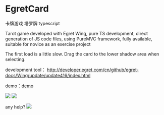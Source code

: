 # EgretCard
卡牌游戏 塔罗牌 typescript

Tarot game developed with Egret Wing, pure TS development, direct generation of JS code files, using PureMVC framework, fully available, suitable for novice as an exercise project



The first load is a little slow. Drag the card to the lower shadow area when selecting.



development tool： http://developer.egret.com/cn/github/egret-docs/Wing/update/update416/index.html

demo：<a href="http://game.linyueshan.com/egret/cards/index.html">demo<a>

![](https://github.com/strife013/EgretCard/blob/master/CardEUI3/resource/assets/s3.png)
![](https://github.com/strife013/EgretCard/blob/master/CardEUI3/egretmain.png)

any help?
![](https://github.com/strife013/EgretCard/blob/master/CardEUI3/dibs.png)
